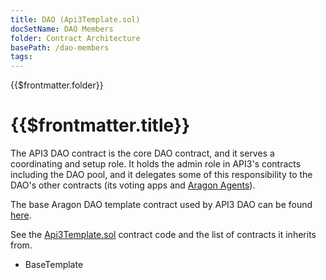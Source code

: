 ```yaml
---
title: DAO (Api3Template.sol)
docSetName: DAO Members
folder: Contract Architecture
basePath: /dao-members
tags:
---
```


<TitleSpan>{{$frontmatter.folder}}</TitleSpan>

# {{$frontmatter.title}}

The API3 DAO contract is the core DAO contract, and it serves a coordinating and
setup role. It holds the admin role in API3's contracts including the DAO pool,
and it delegates some of this responsibility to the DAO's other contracts (its
voting apps and [Aragon Agents](https://aragon.org/agent)).

The base Aragon DAO template contract used by API3 DAO can be found
[here](https://github.com/aragon/dao-templates/blob/master/shared/contracts/BaseTemplate.sol).

See the
[Api3Template.sol](https://github.com/api3dao/api3-dao/tree/main/packages/dao/contracts)
contract code and the list of contracts it inherits from.

- BaseTemplate
